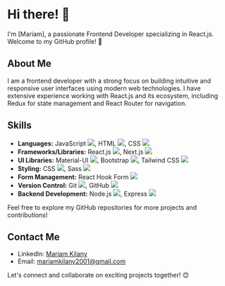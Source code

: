 # Hi there! 👋

I'm [Mariam], a passionate Frontend Developer specializing in React.js. Welcome to my GitHub profile! 🚀

## About Me

I am a frontend developer with a strong focus on building intuitive and responsive user interfaces using modern web technologies. I have extensive experience working with React.js and its ecosystem, including Redux for state management and React Router for navigation.

## Skills

- **Languages:** JavaScript <img src="https://img.icons8.com/color/48/000000/javascript.png"/>, HTML <img src="https://img.icons8.com/color/48/000000/html-5.png"/>, CSS <img src="https://img.icons8.com/color/48/000000/css3.png"/>
- **Frameworks/Libraries:** React.js <img src="https://img.icons8.com/color/48/000000/react-native.png"/>, Next.js <img src="https://img.icons8.com/color/48/000000/next.png"/>
- **UI Libraries:** Material-UI <img src="https://img.icons8.com/color/48/000000/material-ui.png"/>, Bootstrap <img src="https://img.icons8.com/color/48/000000/bootstrap.png"/>, Tailwind CSS <img src="https://img.icons8.com/color/48/000000/tailwind-css.png"/>
- **Styling:** CSS <img src="https://img.icons8.com/color/48/000000/css3.png"/>, Sass <img src="https://img.icons8.com/color/48/000000/sass.png"/>
- **Form Management:** React Hook Form <img src="https://img.icons8.com/color/48/000000/react-hook-form.png"/>
- **Version Control:** Git <img src="https://img.icons8.com/color/48/000000/git.png"/>, GitHub <img src="https://img.icons8.com/color/48/000000/github--v1.png"/>
- **Backend Development:** Node.js <img src="https://img.icons8.com/color/48/000000/nodejs.png"/>, Express <img src="https://img.icons8.com/color/48/000000/express.png"/>

Feel free to explore my GitHub repositories for more projects and contributions!

## Contact Me

- LinkedIn: [Mariam Kilany]([link-to-linkedin](https://www.linkedin.com/in/mariamkilany/))
- Email: [mariamkilany2001@gmail.com](mailto:mariamkilany2001@gmail.com)

Let's connect and collaborate on exciting projects together! 😊
